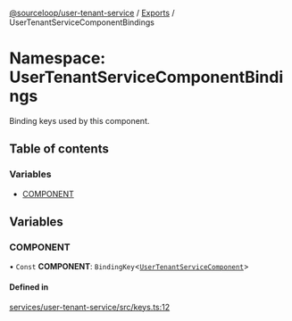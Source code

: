 [@sourceloop/user-tenant-service](../README.md) / [Exports](../modules.md) / UserTenantServiceComponentBindings

# Namespace: UserTenantServiceComponentBindings

Binding keys used by this component.

## Table of contents

### Variables

- [COMPONENT](UserTenantServiceComponentBindings.md#component)

## Variables

### COMPONENT

• `Const` **COMPONENT**: `BindingKey`<[`UserTenantServiceComponent`](../classes/UserTenantServiceComponent.md)\>

#### Defined in

[services/user-tenant-service/src/keys.ts:12](https://github.com/sourcefuse/loopback4-microservice-catalog/blob/b93c60ac7/services/user-tenant-service/src/keys.ts#L12)
